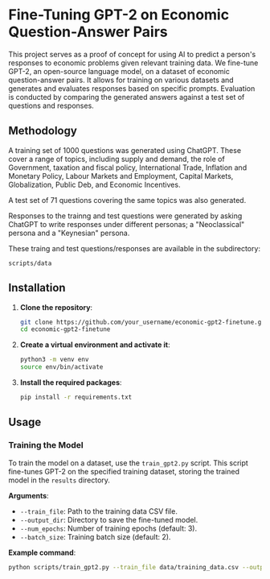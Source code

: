 # Fine-Tuning GPT-2 on Economic Question-Answer Pairs

This project serves as a proof of concept for using AI to predict a person's responses to economic problems given relevant training data. We fine-tune GPT-2, an open-source language model, on a dataset of economic question-answer pairs. It allows for training on various datasets and generates and evaluates responses based on specific prompts. Evaluation is conducted by comparing the generated answers against a test set of questions and responses.

## Methodology
A training set of 1000 questions was generated using ChatGPT. These cover a range of topics, including supply and demand, the role of Government, taxation and fiscal policy, International Trade, Inflation and Monetary Policy, Labour Markets and Employment, Capital Markets, Globalization, Public Deb, and Economic Incentives.

A test set of 71 questions covering the same topics was also generated.

Responses to the trainng and test questions were generated by asking ChatGPT to write responses under different personas; a "Neoclassical" persona and a "Keynesian" persona. 

These traing and test questions/responses are available in the subdirectory:
```
scripts/data
``` 

## Installation

1. **Clone the repository**:
    ```bash
    git clone https://github.com/your_username/economic-gpt2-finetune.git
    cd economic-gpt2-finetune
    ```
    
2. **Create a virtual environment and activate it**:
    ```bash
    python3 -m venv env
    source env/bin/activate
    ```
    
3. **Install the required packages**:
    ```bash
    pip install -r requirements.txt
    ```

## Usage

### Training the Model

To train the model on a dataset, use the `train_gpt2.py` script. This script fine-tunes GPT-2 on the specified training dataset, storing the trained model in the `results` directory.

**Arguments**:
- `--train_file`: Path to the training data CSV file.
- `--output_dir`: Directory to save the fine-tuned model.
- `--num_epochs`: Number of training epochs (default: 3).
- `--batch_size`: Training batch size (default: 2).

**Example command**:
```bash
python scripts/train_gpt2.py --train_file data/training_data.csv --output_dir results/fine_tuned_gpt2 --num_epochs 3 --batch_size 2

